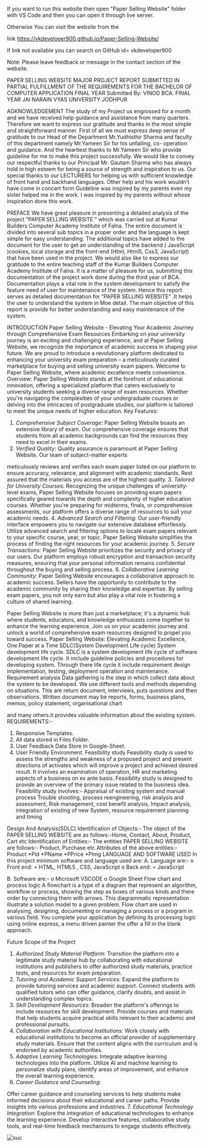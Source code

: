 If you want to run this website then open
 "Paper Selling Website" folder
 with VS Code and then you can open it through live server.




Otherwise
You can visit the website from the


 link
https://vkdeveloper900.github.io/Paper-Selling-Website/

If link not available you can search on GitHub id= vkdeveloper900





Note: Please leave feedback or message in the contact section of the website.






PAPER SELLING
WEBSITE
MAJOR PROJECT REPORT SUBMITTED
IN
PARTIAL FULFILLMENT OF THE REQUIREMENTS
FOR THE
BACHELOR OF COMPUTER APPLICATION
FINAL YEAR
Submitted By:
VINOD
BCA. FINAL YEAR
JAI NARAIN VYAS UNIVERSITY
JODHPUR


AGKNOWLEDGEMENT
The study of my Project us engrossed for a month and we have
received help guidance and assistance from many quarters.
Therefore we want to express our gratitude and thanks in the
most simple and straightforward manner.
First of all we must express deep sense of gratitude to our
Head of the Department Mr.Yudhisthir Sharma and faculty of
this department namely Mr.Yameen Sir for his unfailing, co-
operation and guidance. And the heartiest thanks to
Mr.Yameen Sir who provide guideline for me to make this
project successfully.
We would like to convey our respectful thanks to our
Principal Mr. Gautam Sharma who has always hold in high
esteem for being a source of strength and inspiration to us. Our
special thanks to our LECTURERS for helping us with sufficient
knowledge of front hand and backhand languages. Other help
and his work wouldn’t have come in concert form Guideline was
inspired by my parents even my sister helped me in the work. I
was inspired by my parents without whose inspiration done this
work.

PREFACE
We have great pleasure in presenting a detailed analysis of
the project
“PAPER SELLING WEBSITE ” which was carried out at
Kumar Builders Computer Academy Institute of Falna.
The entire document is divided into several sub topics in a
proper order and the language is kept simple for easy
understanding. The additional topics have added to the
document for the user to get an understanding of the
backend ( JavaScript )cookies, local storage and the front-end
(Html, Html5, Css3, JavaScript) that have been used in the
project.
We would also like to express our gratitude to the entire
teaching staff of the Kumar Builders Computer Academy
Institute of Falna.
It is a matter of pleasure for us, submitting this
documentation of the project work done during the third
year of BCA.
Documentation plays a vital role in the system development
to satisfy the feature need of user for maintenance of the
system. Hence this report serves as detailed documentation
for “PAPER SELLING WEBSITE” .It helps the user to
understand the system in Moe detail.
The main objective of this report is provide for better
understanding and easy maintenance of the system.

INTRODUCTION
Paper Selling Website - Elevating Your Academic Journey
through Comprehensive Exam Resources
Embarking on your university journey is an exciting and
challenging experience, and at Paper Selling Website, we
recognize the importance of academic success in shaping
your future. We are proud to introduce a revolutionary
platform dedicated to enhancing your university exam
preparation – a meticulously curated marketplace for buying
and selling university exam papers. Welcome to Paper Selling
Website, where academic excellence meets convenience.
Overview:
Paper Selling Website stands at the forefront of educational
innovation, offering a specialized platform that caters
exclusively to university students seeking a diverse range of
exam resources. Whether you're navigating the complexities
of your undergraduate courses or delving into the intricacies
of postgraduate studies, our platform is tailored to meet the
unique needs of higher education.
Key Features:
1. *Comprehensive Subject Coverage:* Paper Selling Website
boasts an extensive library of exam. Our comprehensive
coverage ensures that students from all academic
backgrounds can find the resources they need to excel in
their exams.
2. *Verified Quality:* Quality assurance is paramount at
Paper Selling Website. Our team of subject-matter experts

meticulously reviews and verifies each exam paper listed on
our platform to ensure accuracy, relevance, and alignment
with academic standards. Rest assured that the materials you
access are of the highest quality.
3. *Tailored for University Courses:* Recognizing the unique
challenges of university-level exams, Paper Selling Website
focuses on providing exam papers specifically geared towards
the depth and complexity of higher education courses.
Whether you're preparing for midterms, finals, or
comprehensive assessments, our platform offers a diverse
range of resources to suit your academic needs.
4. *Advanced Search and Filtering:* Our user-friendly
interface empowers you to navigate our extensive database
effortlessly. Utilize advanced search and filtering options to
locate exam papers relevant to your specific course, year, or
topic. Paper Selling Website simplifies the process of finding
the right resources for your academic journey.
5. *Secure Transactions:* Paper Selling Website prioritizes
the security and privacy of our users. Our platform employs
robust encryption and transaction security measures,
ensuring that your personal information remains confidential
throughout the buying and selling process.
6. *Collaborative Learning Community:* Paper Selling
Website encourages a collaborative approach to academic
success. Sellers have the opportunity to contribute to the
academic community by sharing their knowledge and
expertise. By selling exam papers, you not only earn but also
play a vital role in fostering a culture of shared learning.

Paper Selling Website is more than just a marketplace; it's a
dynamic hub where students, educators, and knowledge
enthusiasts come together to enhance the learning
experience. Join us on your academic journey and unlock a
world of comprehensive exam resources designed to propel
you toward success. Paper Selling Website: Elevating
Academic Excellence, One Paper at a Time
SDLC(System Development Life cycle)
System development life cycle. SDLC is a system
development life cycle of software development life
cycle. It include guideline policies and procedures
for developing system. Through there life cycle it
include requirement design implementation,
testing, deployment operation and maintenance.
Requirement analysis
Data gathering is the step in which collect data about
the system to be developed. We use different tools
and methods depending on situations. This are
return document, interviews, puts questions and
then observations.
Written document may be reports, forms, business
plans, memos, policy statement, organisational chart

and many others.it provides valuable information
about the existing system.
REQUIREMENTS:-
1) Responsive Templates.
2) All data stored in Files Folder.
3) User Feedback Data Store In Google-Sheet.
4) User Friendly Environment.
Feasibility study
Feasibility study is used to assess the strengths and
weakness of a proposed project and present directions
of activates which will improve a project and achieved
desired result. It involves an examination of operation,
HR and marketing aspects of a business on ex ante
basis.
Feasibility study is designed to provide an overview of
the primary issue related to the business idea.
Feasibility study involves:-
Appraisal of existing system and manual process
Trouble shooting, process reengineering, risk analysis
and assessment, Risk management, cost benefit
analysis, Impact analysis, integration of existing of new
System, resource requirement planning and timing

Design And Analysis(SDLC)
Identification of Objects:-
The object of the PAPER SELLING WEBSITE are as
follows:-Home, Contact, About, Product, Cart etc
Identification of Entities:-
The entities PAPER SELLING WEBSITE are follows:-
Product, Purchase etc.Attributes of the above entities:-
Product
*Pid
*PName
*PPrice
*PImg
LANGUAGE AND SOFTWARE USED
In this project minimum software and language used
are:
A. Language are:-
o Front end: = HTML,
HTML5 ,
CSS,
JavaScript
o Back end: = JavaScript

B. Software are:-
o Microsoft VSCODE
o Google Sheet
Flow chart and process logic
A flowchart is a type of a diagram that represent an
algorithm, workflow or process, showing the step as
boxes of various kinds and there order by connecting
them with arrows. This diagrammatic representation
illustrate a solution model to a given problem. Flow
chart are used in
analysing, designing, documenting or managing a
process or a program in various field.
You complete your application by defining its
processing logic using online express, a menu driven
painter the offer a fill in the blank approach.

Future Scope of the Project
1. *Authorized Study Material Platform:*
Transition the platform into a legitimate study material hub by
collaborating with educational institutions and publishers to offer
authorized study materials, practice tests, and resources for exam
preparation.
2. *Tutoring and Academic Support Services:*
Expand the platform to provide tutoring services and academic
support. Connect students with qualified tutors who can offer
guidance, clarify doubts, and assist in understanding complex
topics.
3. *Skill Development Resources:*
Broaden the platform's offerings to include resources for skill
development. Provide courses and materials that help students
acquire practical skills relevant to their academic and
professional pursuits.
4. *Collaboration with Educational Institutions:*
Work closely with educational institutions to become an official
provider of supplementary study materials. Ensure that the
content aligns with the curriculum and is endorsed by academic
authorities.
5. *Adaptive Learning Technologies:*
Integrate adaptive learning technologies into the platform.
Utilize AI and machine learning to personalize study plans,
identify areas of improvement, and enhance the overall learning
experience.
6. *Career Guidance and Counseling:*

Offer career guidance and counseling services to help students
make informed decisions about their educational and career
paths. Provide insights into various professions and industries.
7. *Educational Technology Integration:*
Explore the integration of educational technologies to enhance
the learning experience. Develop interactive features,
collaborative study tools, and real-time feedback mechanisms to
engage students effectively.



![suc](https://github.com/vkdeveloper900/Paper-Selling-Website/assets/140049219/79252072-b257-4de5-a9da-ea642873aa6e)
